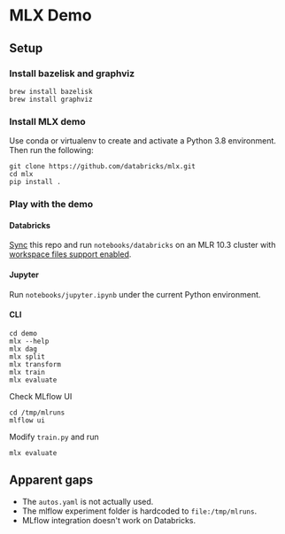 # MLX Demo

## Setup

### Install bazelisk and graphviz

```
brew install bazelisk
brew install graphviz
```

### Install MLX demo

Use conda or virtualenv to create and activate a Python 3.8 environment.
Then run the following:

```
git clone https://github.com/databricks/mlx.git
cd mlx
pip install .
```

### Play with the demo

#### Databricks

[Sync](https://docs.databricks.com/repos.html) this repo and run `notebooks/databricks` on an MLR 10.3 cluster with [workspace files support enabled](https://docs.databricks.com/repos.html#work-with-non-notebook-files-in-a-databricks-repo).

#### Jupyter

Run `notebooks/jupyter.ipynb` under the current Python environment.

#### CLI

```
cd demo
mlx --help
mlx dag
mlx split
mlx transform
mlx train
mlx evaluate
```

Check MLflow UI

```
cd /tmp/mlruns
mlflow ui
```

Modify `train.py` and run

```
mlx evaluate
```

## Apparent gaps

* The `autos.yaml` is not actually used.
* The mlflow experiment folder is hardcoded to `file:/tmp/mlruns`.
* MLflow integration doesn't work on Databricks.
